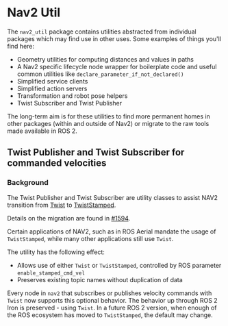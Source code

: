 # Nav2 Util

The `nav2_util` package contains utilities abstracted from individual packages which may find use in other uses. Some examples of things you'll find here:

- Geometry utilities for computing distances and values in paths
- A Nav2 specific lifecycle node wrapper for boilerplate code and useful common utilities like `declare_parameter_if_not_declared()`
- Simplified service clients
- Simplified action servers
- Transformation and robot pose helpers
- Twist Subscriber and Twist Publisher

The long-term aim is for these utilities to find more permanent homes in other packages (within and outside of Nav2) or migrate to the raw tools made available in ROS 2.

## Twist Publisher and Twist Subscriber for commanded velocities

### Background 

The Twist Publisher and Twist Subscriber are utility classes to assist NAV2 transition from 
[Twist](https://github.com/ros2/common_interfaces/blob/humble/geometry_msgs/msg/Twist.msg) to [TwistStamped](https://github.com/ros2/common_interfaces/blob/humble/geometry_msgs/msg/TwistStamped.msg).

Details on the migration are found in [#1594](https://github.com/ros-planning/navigation2/issues/1594).

Certain applications of NAV2, such as in ROS Aerial mandate the usage of `TwistStamped`, while many other applications still use `Twist`.

The utility has the following effect:
* Allows use of either `Twist` or `TwistStamped`, controlled by ROS parameter `enable_stamped_cmd_vel`
* Preserves existing topic names without duplication of data

Every node in `nav2` that subscribes or publishes velocity commands with `Twist` now supports this optional behavior.
The behavior up through ROS 2 Iron is preserved - using `Twist`. In a future ROS 2 version, when enough of the
ROS ecosystem has moved to `TwistStamped`, the default may change. 
